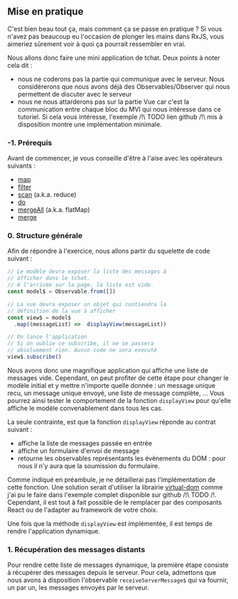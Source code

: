 ## Mise en pratique

C'est bien beau tout ça, mais comment ça se passe en pratique&nbsp;? Si vous n'avez pas beaucoup eu l'occasion de plonger les mains dans RxJS, vous aimeriez sûrement voir à quoi ça pourrait ressembler en vrai.

Nous allons donc faire une mini application de tchat. Deux points à noter cela dit&nbsp;:
* nous ne coderons pas la partie qui communique avec le serveur. Nous considérerons que nous avons déjà des Observables/Observer qui nous permettent de discuter avec le serveur
* nous ne nous attarderons pas sur la partie Vue car c'est la communication entre chaque bloc du MVI qui nous intéresse dans ce tutoriel. Si cela vous intéresse, l'exemple /!\ TODO lien github /!\ mis à disposition montre une implémentation minimale.

### -1. Prérequis

Avant de commencer, je vous conseille d'être à l'aise avec les opérateurs suivants&nbsp;:
* [map](http://reactivex.io/rxjs/class/es6/Observable.js~Observable.html#instance-method-map)
* [filter](http://reactivex.io/rxjs/class/es6/Observable.js~Observable.html#instance-method-filter)
* [scan](http://reactivex.io/rxjs/class/es6/Observable.js~Observable.html#instance-method-scan) (a.k.a. reduce)
* [do](http://reactivex.io/rxjs/class/es6/Observable.js~Observable.html#instance-method-do)
* [mergeAll](http://reactivex.io/rxjs/class/es6/Observable.js~Observable.html#instance-method-mergeAll) (a.k.a. flatMap)
* [merge](http://reactivex.io/rxjs/class/es6/Observable.js~Observable.html#static-method-merge)

### 0. Structure générale

Afin de répondre à l'exercice, nous allons partir du squelette de code suivant&nbsp;:

```js
// Le modèle devra exposer la liste des messages à
// afficher dans le tchat.
// A l'arrivée sur la page, la liste est vide.
const model$ = Observable.from([])

// La vue devra exposer un objet qui contiendra la
// définition de la vue à afficher
const view$ = model$
  .map((messageList) =>  displayView(messageList))

// On lance l'application
// Si on oublie ce subscribe, il ne se passera
// absoluement rien. Aucun code ne sera executé
view$.subscribe()
```

Nous avons donc une magnifique application qui affiche une liste de messages vide. Cependant, on peut profiter de cette étape pour changer le modèle initial et y mettre n'importe quelle donnée : un message unique recu, un message unique envoyé, une liste de message complète, ... Vous pourrez ainsi tester le comportement de la fonction `displayView` pour qu'elle affiche le modèle convenablement dans tous les cas.

La seule contrainte, est que la fonction `displayView` réponde au contrat suivant&nbsp;:
* affiche la liste de messages passée en entrée
* affiche un formulaire d'envoi de message
* retourne les observables représentants les évènements du DOM : pour nous il n'y aura que la soumission du formulaire.

Comme indiqué en préambule, je ne détaillerai pas l'implémentation de cette fonction. Une solution serait d'utiliser la librairie [virtual-dom](https://github.com/Matt-Esch/virtual-dom) comme j'ai pu le faire dans l'exemple complet disponible sur github /!\ TODO /!\. Cependant, il est tout à fait possible de le remplacer par des composants React ou de l'adapter au framework de votre choix.

Une fois que la méthode `displayView` est implémentée, il est temps de rendre l'application dynamique.

### 1. Récupération des messages distants

Pour rendre cette liste de messages dynamique, la première étape consiste à récupérer des messages depuis le serveur. Pour cela, admettons que nous avons à disposition l'observable `receiveServerMessage$` qui va fournir, un par un, les messages envoyés par le serveur.
